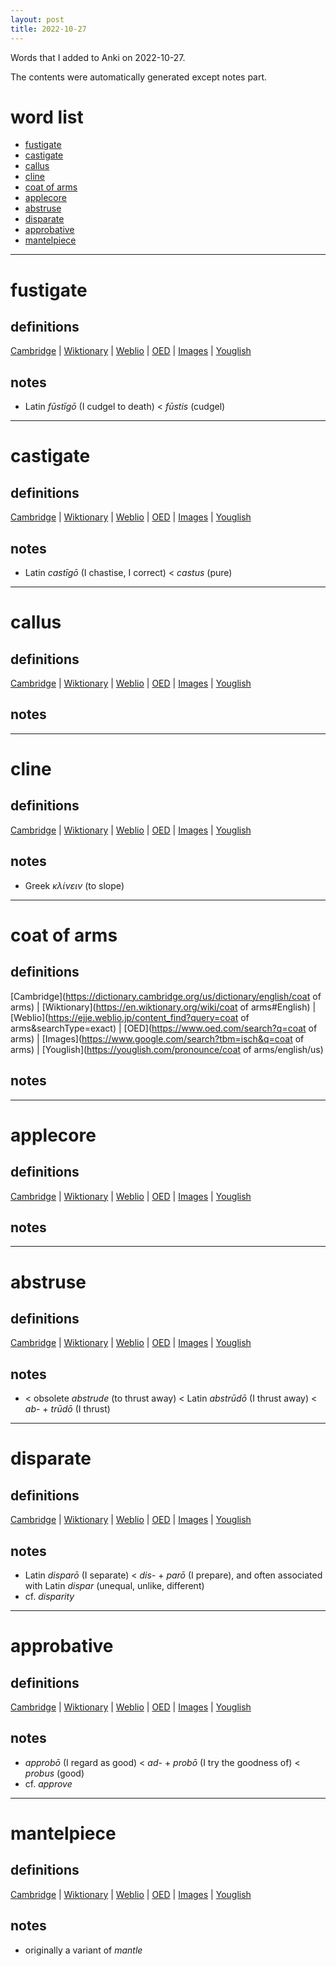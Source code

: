 ```yaml
---
layout: post
title: 2022-10-27
---
```


Words that I added to Anki on 2022-10-27.

The contents were automatically generated except notes part.
# word list
- [fustigate](#fustigate)
- [castigate](#castigate)
- [callus](#callus)
- [cline](#cline)
- [coat of arms](#coat-of-arms)
- [applecore](#applecore)
- [abstruse](#abstruse)
- [disparate](#disparate)
- [approbative](#approbative)
- [mantelpiece](#mantelpiece)

---

# fustigate
## definitions
[Cambridge](https://dictionary.cambridge.org/us/dictionary/english/fustigate)
|
[Wiktionary](https://en.wiktionary.org/wiki/fustigate#English)
|
[Weblio](https://ejje.weblio.jp/content_find?query=fustigate&searchType=exact)
|
[OED](https://www.oed.com/search?q=fustigate)
|
[Images](https://www.google.com/search?tbm=isch&q=fustigate)
|
[Youglish](https://youglish.com/pronounce/fustigate/english/us)

## notes
- Latin *fūstīgō* (I cudgel to death) &lt; *fūstis* (cudgel)

---

# castigate
## definitions
[Cambridge](https://dictionary.cambridge.org/us/dictionary/english/castigate)
|
[Wiktionary](https://en.wiktionary.org/wiki/castigate#English)
|
[Weblio](https://ejje.weblio.jp/content_find?query=castigate&searchType=exact)
|
[OED](https://www.oed.com/search?q=castigate)
|
[Images](https://www.google.com/search?tbm=isch&q=castigate)
|
[Youglish](https://youglish.com/pronounce/castigate/english/us)

## notes
- Latin *castīgō* (I chastise, I correct) &lt; *castus* (pure)

---

# callus
## definitions
[Cambridge](https://dictionary.cambridge.org/us/dictionary/english/callus)
|
[Wiktionary](https://en.wiktionary.org/wiki/callus#English)
|
[Weblio](https://ejje.weblio.jp/content_find?query=callus&searchType=exact)
|
[OED](https://www.oed.com/search?q=callus)
|
[Images](https://www.google.com/search?tbm=isch&q=callus)
|
[Youglish](https://youglish.com/pronounce/callus/english/us)

## notes

---

# cline
## definitions
[Cambridge](https://dictionary.cambridge.org/us/dictionary/english/cline)
|
[Wiktionary](https://en.wiktionary.org/wiki/cline#English)
|
[Weblio](https://ejje.weblio.jp/content_find?query=cline&searchType=exact)
|
[OED](https://www.oed.com/search?q=cline)
|
[Images](https://www.google.com/search?tbm=isch&q=cline)
|
[Youglish](https://youglish.com/pronounce/cline/english/us)

## notes
- Greek *κλίνειν* (to slope)

---

# coat of arms
## definitions
[Cambridge](https://dictionary.cambridge.org/us/dictionary/english/coat of arms)
|
[Wiktionary](https://en.wiktionary.org/wiki/coat of arms#English)
|
[Weblio](https://ejje.weblio.jp/content_find?query=coat of arms&searchType=exact)
|
[OED](https://www.oed.com/search?q=coat of arms)
|
[Images](https://www.google.com/search?tbm=isch&q=coat of arms)
|
[Youglish](https://youglish.com/pronounce/coat of arms/english/us)

## notes

---

# applecore
## definitions
[Cambridge](https://dictionary.cambridge.org/us/dictionary/english/applecore)
|
[Wiktionary](https://en.wiktionary.org/wiki/applecore#English)
|
[Weblio](https://ejje.weblio.jp/content_find?query=applecore&searchType=exact)
|
[OED](https://www.oed.com/search?q=applecore)
|
[Images](https://www.google.com/search?tbm=isch&q=applecore)
|
[Youglish](https://youglish.com/pronounce/applecore/english/us)

## notes

---

# abstruse
## definitions
[Cambridge](https://dictionary.cambridge.org/us/dictionary/english/abstruse)
|
[Wiktionary](https://en.wiktionary.org/wiki/abstruse#English)
|
[Weblio](https://ejje.weblio.jp/content_find?query=abstruse&searchType=exact)
|
[OED](https://www.oed.com/search?q=abstruse)
|
[Images](https://www.google.com/search?tbm=isch&q=abstruse)
|
[Youglish](https://youglish.com/pronounce/abstruse/english/us)

## notes
- &lt; obsolete *abstrude* (to thrust away) &lt; Latin *abstrūdō* (I thrust away) &lt; *ab-* + *trūdō* (I thrust)

---

# disparate
## definitions
[Cambridge](https://dictionary.cambridge.org/us/dictionary/english/disparate)
|
[Wiktionary](https://en.wiktionary.org/wiki/disparate#English)
|
[Weblio](https://ejje.weblio.jp/content_find?query=disparate&searchType=exact)
|
[OED](https://www.oed.com/search?q=disparate)
|
[Images](https://www.google.com/search?tbm=isch&q=disparate)
|
[Youglish](https://youglish.com/pronounce/disparate/english/us)

## notes
- Latin *disparō* (I separate) &lt; *dis-* + *parō* (I prepare), and often associated with Latin *dispar* (unequal, unlike, different)
- cf. *disparity*

---

# approbative
## definitions
[Cambridge](https://dictionary.cambridge.org/us/dictionary/english/approbative)
|
[Wiktionary](https://en.wiktionary.org/wiki/approbative#English)
|
[Weblio](https://ejje.weblio.jp/content_find?query=approbative&searchType=exact)
|
[OED](https://www.oed.com/search?q=approbative)
|
[Images](https://www.google.com/search?tbm=isch&q=approbative)
|
[Youglish](https://youglish.com/pronounce/approbative/english/us)

## notes
- *approbō* (I regard as good) &lt; *ad-* + *probō* (I try the goodness of) &lt; *probus* (good)
- cf. *approve*

---

# mantelpiece
## definitions
[Cambridge](https://dictionary.cambridge.org/us/dictionary/english/mantelpiece)
|
[Wiktionary](https://en.wiktionary.org/wiki/mantelpiece#English)
|
[Weblio](https://ejje.weblio.jp/content_find?query=mantelpiece&searchType=exact)
|
[OED](https://www.oed.com/search?q=mantelpiece)
|
[Images](https://www.google.com/search?tbm=isch&q=mantelpiece)
|
[Youglish](https://youglish.com/pronounce/mantelpiece/english/us)

## notes
- originally a variant of *mantle*

